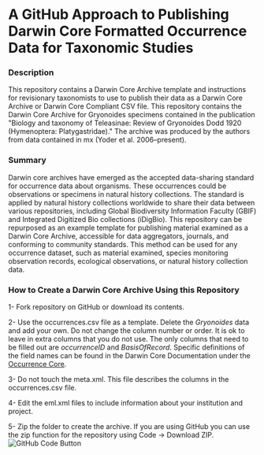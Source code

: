 # A GitHub Approach to Publishing Darwin Core Formatted Occurrence Data for Taxonomic Studies

### Description
This repository contains a Darwin Core Archive template and instructions for revisionary taxonomists to use to publish their data as a Darwin Core Archive or Darwin Core Compliant CSV file. This repository contains the Darwin Core Archive for Gryonoides specimens contained in the publication "Biology and taxonomy of Teleasinae: Review of Gryonoides Dodd 1920 (Hymenoptera: Platygastridae)." The archive was produced by the authors from data contained in mx (Yoder et al. 2006–present).


### Summary
Darwin core archives have emerged as the accepted data-sharing standard for occurrence data about organisms. These occurrences could be observations or specimens in natural history collections. The standard is applied by natural history collections worldwide to share their data between various repositories, including Global Biodiversity Information Faculty (GBIF) and Integrated Digitized Bio collections (iDigBio). This repository can be repurposed as an example template for publishing material examined as a Darwin Core Archive, accessible for data aggregators, journals, and conforming to community standards. This method can be used for any occurrence dataset, such as material examined, species monitoring observation records, ecological observations, or natural history collection data.

### How to Create a Darwin Core Archive Using this Repository
1- Fork repository on GitHub or download its contents.

2- Use the occurrences.csv file as a template. Delete the *Gryonoides* data and add your own. Do not change the column number or order. It is ok to leave in extra columns that you do not use. The only columns that need to be filled out are _occurrenceID_ and _BasisOfRecord_. Specific definitions of the field names can be found in the Darwin Core Documentation under the [Occurrence Core](https://dwc.tdwg.org/terms/#occurrence).

3- Do not touch the meta.xml. This file describes the columns in the occurrences.csv file.

4- Edit the eml.xml files to include information about your institution and project. 

5- Zip the folder to create the archive. If you are using GitHub you can use the zip function for the repository using Code  -> Download ZIP.
![GitHub Code Button](https://user-images.githubusercontent.com/19264/86286233-c8946380-bbee-11ea-930f-24a5db34423d.png)
